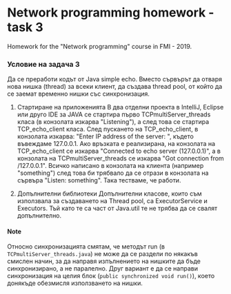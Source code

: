 # Network programming homework - task 3
Homework for the "Network programming" course in FMI - 2019.  


### Условие на задача 3
Да се преработи кодът от Java simple echo. Вместо сървърът да отваря нова нишка (thread) за всеки клиент, да създава thread pool, от който да се заемат временно нишки със синхронизация.

1. Стартиране на приложенията
В два отделни проекта в IntelliJ, Eclipse или друго IDE за JAVA се стартира първо TCPmultiServer_threads класа (в конзолата изкарва "Listening"), а след това се стартира TCP_echo_client класа. След пускането на TCP_echo_client, в конзолата изкарва: "Enter IP address of the server: ", където въвеждаме 127.0.0.1. Ако връзката е реализирана, на конзолата на TCP_echo_client се изкарва "Connected to echo server (127.0.0.1)", a в конзолата на TCPmultiServer_threads се изкарва "Got connection from /127.0.0.1". Всичко написано в конзолата на клиента (например "something") след това би трябвало да се отрази в конзолата на сървъра "Listen: something". Така тестваме, че работи.

2. Допълнителни библиотеки
Допълнителни класове, които съм използвала за създаването на Thread pool, са ExecutorService и Executors. Тъй като те са част от Java.util те не трябва да се свалят допълнително.

#### Note
Относно синхронизацията смятам, че методът run (в `TCPmultiServer_threads.java`) не може да се раздели по някакъв смислен начин, за да направя изпълнението на нишките да бъде синхронизирано, а не паралелно. Друг вариант е да се направи синхронизация на целия блок (`public synchronized void run()`), което донякъде обезмисля използването на нишки. 
